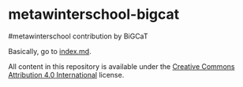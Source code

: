 # metawinterschool-bigcat
#metawinterschool contribution by BiGCaT

Basically, go to [index.md](index.md).

All content in this repository is available under the [Creative Commons Attribution 4.0 International](https://creativecommons.org/licenses/by/4.0/) license.
